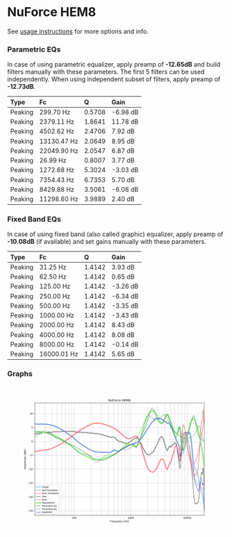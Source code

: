 # NuForce HEM8
See [usage instructions](https://github.com/jaakkopasanen/AutoEq#usage) for more options and info.

### Parametric EQs
In case of using parametric equalizer, apply preamp of **-12.65dB** and build filters manually
with these parameters. The first 5 filters can be used independently.
When using independent subset of filters, apply preamp of **-12.73dB**.

| Type    | Fc          |      Q | Gain     |
|:--------|:------------|:-------|:---------|
| Peaking | 299.70 Hz   | 0.5708 | -6.98 dB |
| Peaking | 2379.11 Hz  | 1.8641 | 11.78 dB |
| Peaking | 4502.62 Hz  | 2.4706 | 7.92 dB  |
| Peaking | 13130.47 Hz | 2.0649 | 8.95 dB  |
| Peaking | 22049.90 Hz | 2.0547 | 6.87 dB  |
| Peaking | 26.99 Hz    | 0.8007 | 3.77 dB  |
| Peaking | 1272.68 Hz  | 5.3024 | -3.03 dB |
| Peaking | 7354.43 Hz  | 6.7353 | 5.70 dB  |
| Peaking | 8429.88 Hz  | 3.5061 | -6.08 dB |
| Peaking | 11298.60 Hz | 3.9889 | 2.40 dB  |

### Fixed Band EQs
In case of using fixed band (also called graphic) equalizer, apply preamp of **-10.08dB**
(if available) and set gains manually with these parameters.

| Type    | Fc          |      Q | Gain     |
|:--------|:------------|:-------|:---------|
| Peaking | 31.25 Hz    | 1.4142 | 3.93 dB  |
| Peaking | 62.50 Hz    | 1.4142 | 0.65 dB  |
| Peaking | 125.00 Hz   | 1.4142 | -3.26 dB |
| Peaking | 250.00 Hz   | 1.4142 | -6.34 dB |
| Peaking | 500.00 Hz   | 1.4142 | -3.35 dB |
| Peaking | 1000.00 Hz  | 1.4142 | -3.43 dB |
| Peaking | 2000.00 Hz  | 1.4142 | 8.43 dB  |
| Peaking | 4000.00 Hz  | 1.4142 | 8.08 dB  |
| Peaking | 8000.00 Hz  | 1.4142 | -0.14 dB |
| Peaking | 16000.01 Hz | 1.4142 | 5.65 dB  |

### Graphs
![](./NuForce%20HEM8.png)
